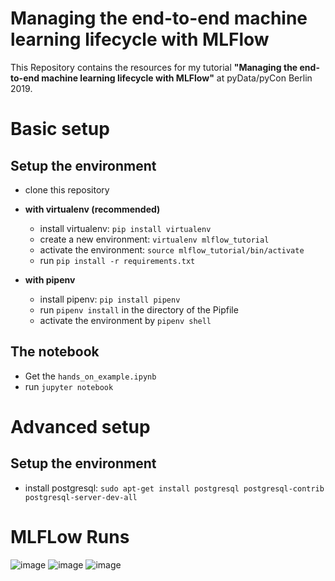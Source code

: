 # Managing the end-to-end machine learning lifecycle with MLFlow

This Repository contains the resources for my tutorial **"Managing the end-to-end machine learning lifecycle with MLFlow"** at pyData/pyCon Berlin 2019.

# Basic setup

## Setup the environment
- clone this repository
- **with virtualenv (recommended)**
  - install virtualenv: `pip install virtualenv`
  - create a new environment: `virtualenv mlflow_tutorial`
  - activate the environment: `source mlflow_tutorial/bin/activate`
  - run `pip install -r requirements.txt`
  
- **with pipenv** 
  - install pipenv: `pip install pipenv`
  - run `pipenv install` in the directory of the Pipfile
  - activate the environment by `pipenv shell`

## The notebook
- Get the `hands_on_example.ipynb`
- run `jupyter notebook`

# Advanced setup

## Setup the environment
- install postgresql: `sudo apt-get install postgresql postgresql-contrib postgresql-server-dev-all`

# MLFLow Runs
![image](https://github.com/nirbyoleek-tigeranalytics/ml-flow/assets/162953417/84d0a7b3-765d-49af-83d3-2a4a02194da7)
![image](https://github.com/nirbyoleek-tigeranalytics/ml-flow/assets/162953417/a008230c-403d-47ee-8cd5-928bed785046)
![image](https://github.com/nirbyoleek-tigeranalytics/ml-flow/assets/162953417/4f7214a6-3101-4016-80f2-619fcef50eed)



